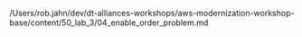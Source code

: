 /Users/rob.jahn/dev/dt-alliances-workshops/aws-modernization-workshop-base/content/50_lab_3/04_enable_order_problem.md
